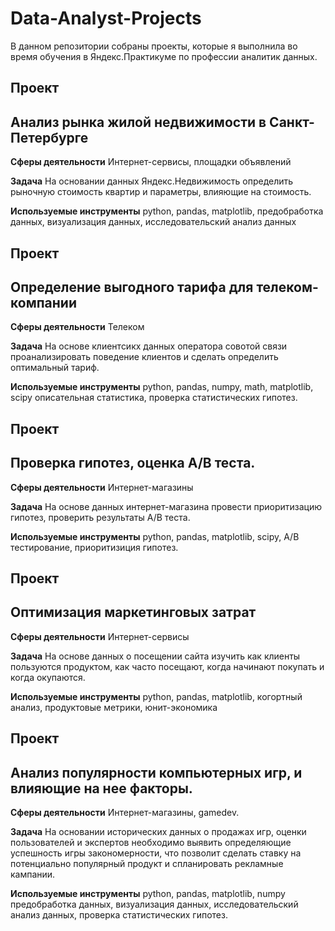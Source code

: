 # Data-Analyst-Projects
В данном репозитории собраны проекты, которые я выполнила во время обучения в Яндекс.Практикуме по профессии аналитик данных.

## Проект
## Анализ рынка жилой недвижимости в Санкт-Петербурге
**Сферы деятельности**
Интернет-сервисы, площадки объявлений

**Задача**
На основании данных Яндекс.Недвижимость определить рыночную стоимость квартир и параметры, влияющие на стоимость.

**Используемые инструменты**
python, pandas, matplotlib, 
предобработка данных, визуализация данных, исследовательский анализ данных

## Проект
## Определение выгодного тарифа для телеком-компании
**Сферы деятельности**
Телеком

**Задача**
На основе клиентсикх данных оператора совотой связи проанализировать поведение клиентов и сделать определить оптимальный тариф.

**Используемые инструменты**
python, pandas, numpy, math, matplotlib, scipy
описательная статистика, проверка статистических гипотез.

## Проект
## Проверка гипотез, оценка А/В теста.
**Сферы деятельности**
Интернет-магазины

**Задача**
На основе данных интернет-магазина провести приоритизацию гипотез, проверить результаты А/В теста.

**Используемые инструменты**
python, pandas, matplotlib, scipy, A/B тестирование, приоритизиция гипотез.

## Проект
## Оптимизация маркетинговых затрат

**Сферы деятельности**
Интернет-сервисы

**Задача**
На основе данных о посещении сайта изучить как клиенты пользуются продуктом, как часто посещают, когда начинают покупать и когда окупаются.

**Используемые инструменты**
python, pandas, matplotlib, когортный анализ, продуктовые метрики, юнит-экономика

## Проект
## Анализ популярности компьютерных игр, и влияющие на нее факторы.

**Сферы деятельности**
Интернет-магазины, gamedev.

**Задача**
На основании исторических данных о продажах игр, оценки пользователей и экспертов необходимо выявить определяющие успешность игры закономерности, что позволит сделать ставку на потенциально популярный продукт и спланировать рекламные кампании.

**Используемые инструменты**
python, pandas, matplotlib, numpy предобработка данных, визуализация данных, исследовательский анализ данных, проверка статистических гипотез.
